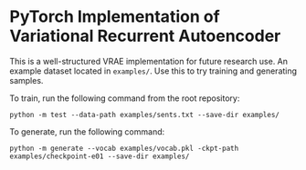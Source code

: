 # PyTorch Implementation of Variational Recurrent Autoencoder #

This is a well-structured VRAE implementation for future research use. 
An example dataset located in `examples/`. Use this to try training and
generating samples.

To train, run the following command from the root repository:

    python -m test --data-path examples/sents.txt --save-dir examples/
    
To generate, run the following command:

    python -m generate --vocab examples/vocab.pkl -ckpt-path examples/checkpoint-e01 --save-dir examples/